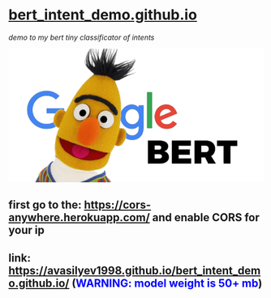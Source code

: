 # [bert_intent_demo.github.io](https://avasilyev1998.github.io/bert_intent_demo.github.io/)
*demo to my bert tiny classificator of intents*

![some funny pic should be here instead](https://github.com/avasilyev1998/bert_intent_demo.github.io//blob/main/src/bert.png?raw=true)

## first go to the: https://cors-anywhere.herokuapp.com/ and enable CORS for your ip

## link: https://avasilyev1998.github.io/bert_intent_demo.github.io/  (<span style="color:blue">**WARNING: model weight is 50+ mb**</span>)


